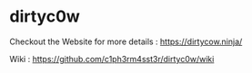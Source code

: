# dirtyc0w

Checkout the Website for more details : https://dirtycow.ninja/

Wiki : https://github.com/c1ph3rm4sst3r/dirtyc0w/wiki
